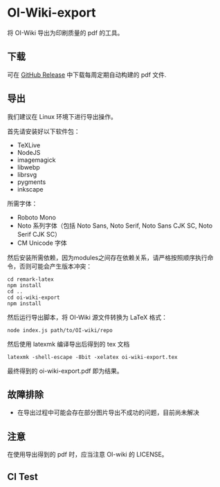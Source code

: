 # OI-Wiki-export

将 OI-Wiki 导出为印刷质量的 pdf 的工具。

## 下载

可在 [GitHub Release](https://github.com/OI-wiki/OI-Wiki-export/releases) 中下载每周定期自动构建的 pdf 文件.

## 导出

我们建议在 Linux 环境下进行导出操作。

首先请安装好以下软件包：

- TeXLive
- NodeJS
- imagemagick
- libwebp
- librsvg
- pygments
- inkscape

所需字体：

- Roboto Mono
- Noto 系列字体（包括 Noto Sans, Noto Serif, Noto Sans CJK SC, Noto Serif CJK SC）
- CM Unicode 字体

然后安装所需依赖，因为modules之间存在依赖关系，请严格按照顺序执行命令，否则可能会产生版本冲突：

```
cd remark-latex
npm install
cd ..
cd oi-wiki-export
npm install
```
然后运行导出脚本，将 OI-Wiki 源文件转换为 LaTeX 格式：

```
node index.js path/to/OI-wiki/repo
```

然后使用 latexmk 编译导出后得到的 tex 文档

```
latexmk -shell-escape -8bit -xelatex oi-wiki-export.tex
```

最终得到的 oi-wiki-export.pdf 即为结果。

## 故障排除

- 在导出过程中可能会存在部分图片导出不成功的问题，目前尚未解决

## 注意

在使用导出得到的 pdf 时，应当注意 OI-wiki 的 LICENSE。


## CI Test